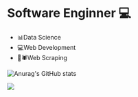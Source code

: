 # Software Enginner 💻

- 📊Data Science                               
- 💻Web Development
- 🤖🕷Web Scraping

![Anurag's GitHub stats](https://github-readme-stats.vercel.app/api?username=nestorsilva00&show_icons=true&theme=merko)

<a href='https://www.linkedin.com/in/nestorsilvahernandez/'><img src="https://img.icons8.com/color/32/000000/linkedin.png"/></a>
